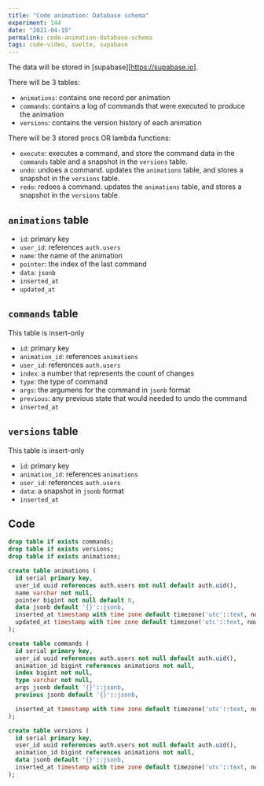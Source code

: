 ```yaml
---
title: "Code animation: Database schema"
experiment: 144
date: "2021-04-19"
permalink: code-animation-database-schema
tags: code-video, svelte, supabase
---
```


The data will be stored in [supabase][https://supabase.io].

There will be 3 tables:

- `animations`: contains one record per animation
- `commands`: contains a log of commands that were executed to produce the animation
- `versions`: contains the version history of each animation

There will be 3 stored procs OR lambda functions:

- `execute`: executes a command, and store the command data in the `commands` table and a snapshot in the `versions` table.
- `undo`: undoes a command. updates the `animations` table, and stores a snapshot in the `versions` table.
- `redo`: redoes a command. updates the `animations` table, and stores a snapshot in the `versions` table.

## `animations` table

- `id`: primary key
- `user_id`: references `auth.users`
- `name`: the name of the animation
- `pointer`: the index of the last command
- `data`: `jsonb`
- `inserted_at`
- `updated_at`

## `commands` table

This table is insert-only

- `id`: primary key
- `animation_id`: references `animations`
- `user_id`: references `auth.users`
- `index`: a number that represents the count of changes
- `type`: the type of command
- `args`: the argumens for the command in `jsonb` format
- `previous`: any previous state that would needed to undo the command
- `inserted_at`

## `versions` table

This table is insert-only

- `id`: primary key
- `animation_id`: references `animations`
- `user_id`: references `auth.users`
- `data`: a snapshot in `jsonb` format
- `inserted_at`

## Code

```sql
drop table if exists commands;
drop table if exists versions;
drop table if exists animations;

create table animations (
  id serial primary key,
  user_id uuid references auth.users not null default auth.uid(),
  name varchar not null,
  pointer bigint not null default 0,
  data jsonb default '{}'::jsonb,
  inserted_at timestamp with time zone default timezone('utc'::text, now()) not null,
  updated_at timestamp with time zone default timezone('utc'::text, now()) not null
);

create table commands (
  id serial primary key,
  user_id uuid references auth.users not null default auth.uid(),
  animation_id bigint references animations not null,
  index bigint not null,
  type varchar not null,
  args jsonb default '{}'::jsonb,
  previous jsonb default '{}'::jsonb,

  inserted_at timestamp with time zone default timezone('utc'::text, now()) not null
);

create table versions (
  id serial primary key,
  user_id uuid references auth.users not null default auth.uid(),
  animation_id bigint references animations not null,
  data jsonb default '{}'::jsonb,
  inserted_at timestamp with time zone default timezone('utc'::text, now()) not null
);
```
